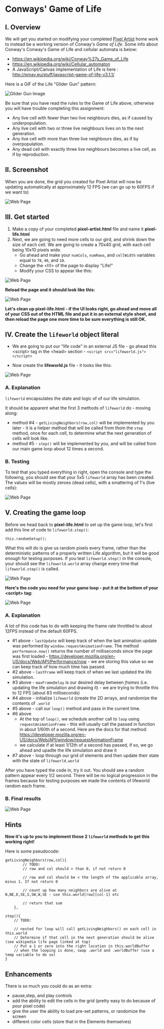 # Conways' Game of Life

## I. Overview
We will get you started on modifying your completed [Pixel Artist](HW-pixel-artist.md) home work to instead be a working version of Conway's *Game of Life*. Some info about Conway's Conway's Game of Life and cellular automata is below: 

- https://en.wikipedia.org/wiki/Conway%27s_Game_of_Life
- https://en.wikipedia.org/wiki/Cellular_automaton
- A JavaScript/Canvas implementation of Life is here : http://pmav.eu/stuff/javascript-game-of-life-v3.1.1/

Here is a GIF of the Life "Glider Gun" pattern:

![Glider Gun Image](_images/life-gospers-glider-gun.gif)

Be sure that you have read the rules to the Game of Life above, otherwise you will have trouble completing this assignment:

- Any live cell with fewer than two live neighbours dies, as if caused by underpopulation.
- Any live cell with two or three live neighbours lives on to the next generation.
- Any live cell with more than three live neighbours dies, as if by overpopulation.
- Any dead cell with exactly three live neighbours becomes a live cell, as if by reproduction.

## II. Screenshot
When you are done, the grid you created for Pixel Artist will now be updating automatically at approximately 12 FPS (we can go up to 60FPS if we want to)

![Web Page](_images/life-1.jpg)


## III. Get started
1. Make a copy of your completed **pixel-artist.html** file and name it **pixel-life.html**
1. Next, we are going to need more cells to our gird, and shrink down the size of each cell. We are going to create a 70x40 grid, with each cell being 10x10 pixels wide.
    - Go ahead and make your `numCols`, `numRows`, and `cellWidth` variables equal to `70`, `40`, and `10`.
    - Change the &lt;h1> of the page to display "Life!"
    - Modify your CSS to appear like this:

![Web Page](_images/life-2.jpg)

**Reload the page and it should look like this:**

![Web Page](_images/life-3.jpg)

**Let's clean up **pixel-life.html** - if the UI looks right, go ahead and move all of your CSS out of the HTML file and put it in an external style sheet, and then reload the page one more time to be sure everything is still OK.**


## IV. Create the `lifeworld` object literal

- We are going to put our "life code" in an external JS file - go ahead this &lt;script> tag in the &lt;head> section - `<script src="lifeworld.js"></script>` 

- Now create the **lifeworld.js** file - it looks like this: 

![Web Page](_images/life-4.jpg)

### A. Explanation

`lifeworld` encapsulates the state and logic of of our life simulation. 

It should be apparent what the first 3 methods of `lifeworld` do - moving along:

- method #4 - `getLivingNeighbors(row,col)` will be implemented by you later - it is a helper method that will be called from thom the `step` method, once for each cell, to determine what the next generation of cells will look like.
- method #5 - `step()` will be implemented by you, and will be called from our main game loop about 12 times a second.

### B. Testing

To test that you typed everything in right, open the console and type the following, you should see that your 5x5 `lifeworld` array has been created. The values will be mostly zeroes (dead cells), with a smattering of 1's (live cells):

![Web Page](_images/life-5.jpg)


## V. Creating the game loop

Before we head back to **pixel-life.html** to set up the game loop, let's first add this line of code to `lifeworld.step()`:

`this.randomSetup();`

What this will do is give us random pixels every frame, rather than the deterministic patterns of a properly written Life algorithm, but it will be good enough for testing purposes.
If you test `lifeworld.step()` in the console, your should see the `lifeworld.world` array change every time that `lifeworld.step()` is called.

![Web Page](_images/life-6.jpg)

**Here's the code you need for your game loop - put it at the bottom of your &lt;script> tag:**

![Web Page](_images/life-7.jpg)

### A. Explanation

A lot of this code has to do with keeping the frame rate throttled to about 12FPS instead of the default 60FPS.

- #1 above - `lastUpdate` will keep track of when the last animation update was performed by `window.requestAnimationFrame`. The method `performance.now()` returns the number of milliseconds since the page was first loaded -  https://developer.mozilla.org/en-US/docs/Web/API/Performance/now - we are storing this value so we can keep track of how much time has passed.
- #2 above - `lastFrame` will keep track of when we last updated the life simulation.
- #3 above - `maxFrameDelay` is our desired delay between *frames* (i.e. updating the life simulation and drawing it) - we are trying to throttle this to 12 FPS (about 83 milliseconds)
- #4 above - initialize `lifeworld` (create the 2D arrays, and randomize the contents of `.world`
- #5 above - call our `loop()` method and pass in the current time.
- #6 above
    - At the top of `loop()`, we schedule another call to `loop` using `requestAnimationFrame` - this will usually call the passed in function in about 1/60th of a second. Here are the docs for that method: https://developer.mozilla.org/en-US/docs/Web/API/window/requestAnimationFrame
    - we calculate if at least 1/12th of a second has passed, if so, we go ahead and upadte the life simulation and draw it
- #7 above - loop through our grid of elements and then update their state with the state of `lifeworld.world`


After you have typed the code in, try it out. You should see a random pattern appear every 1/2 second. There will be no logical progression in the frames because for testing purposes we made the contents of lifeworld random each frame.
### B. Final results

![Web Page](_images/life-8.jpg)


## Hints
**Now it's up to you to implement those 2 `lifeworld` methods to get this working right!**

Here is some pseudocode:

```
getLivingNeighbors(row,col){
		// TODO:
		// row and col should > than 0, if not return 0
		
		// row and col should be < the length of the applicable array, minus 1. If not return 0
		
		// count up how many neighbors are alive at N,NE,E,SE,S,SW,W,SE - use this.world[row][col-1] etc
		
		// return that sum
	},
	
step(){
	// TODO:
	
	// nested for loop will call getLivingNeighbors() on each cell in this.world
	// Determine if that cell in the next generation should be alive (see wikipedia life page linked at top)
	// Put a 1 or zero into the right location in this.worldBuffer
	// when the looping is done, swap .world and .worldBuffer (use a temp variable to do so)
}
```


## Enhancements
There is so much you could do as an extra:

- pause,step, and play controls
- add the ability to edit the cells in the grid (pretty easy to do because of pour pixel code)
- give the user the ability to load pre-set patterns, or randomize the screen
- different color cells (store that in the Elements themselves)



